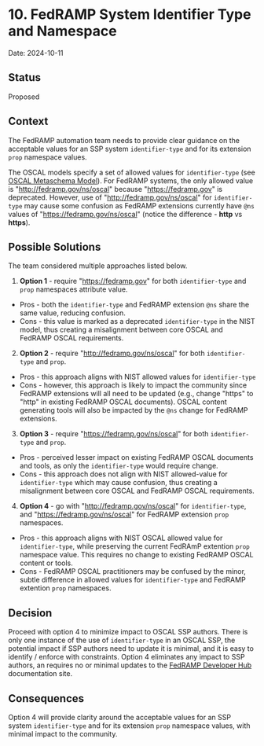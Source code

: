 # 10. FedRAMP System Identifier Type and Namespace

Date: 2024-10-11

## Status

Proposed

## Context

The FedRAMP automation team needs to provide clear guidance on the acceptable values for an SSP system `identifier-type` and for its extension `prop` namespace values.

The OSCAL models specify a set of allowed values for `identifier-type` (see [OSCAL Metaschema Model](https://github.com/usnistgov/OSCAL/blob/4f02dac6f698efda387cc5f55bc99581eaf494b6/src/metaschema/oscal_implementation-common_metaschema.xml#L676-L704)).  For FedRAMP systems, the only allowed value is "http://fedramp.gov/ns/oscal" because "https://fedramp.gov" is deprecated.   However, use of "http://fedramp.gov/ns/oscal" for `identifier-type` may cause some confusion as FedRAMP extensions currently have `@ns` values of "https://fedramp.gov/ns/oscal" (notice the difference - **http** vs **https**).

## Possible Solutions

The team considered multiple approaches listed below.

1. **Option 1** - require "https://fedramp.gov" for both `identifier-type` and `prop` namespaces attribute value.  
  - Pros - both the `identifier-type` and FedRAMP extension `@ns` share the same value, reducing confusion.
  - Cons - this value is marked as a deprecated `identifier-type` in the NIST model, thus creating a misalignment between core OSCAL and FedRAMP OSCAL requirements.

2. **Option 2** - require "http://fedramp.gov/ns/oscal" for both `identifier-type` and `prop`.  
  - Pros - this approach aligns with NIST allowed values for `identifier-type` 
  - Cons - however, this approach is likely to impact the community since FedRAMP extensions will all need to be updated (e.g., change "https" to "http" in existing FedRAMP OSCAL documents).  OSCAL content generating tools will also be impacted by the `@ns` change for FedRAMP extensions.

3. **Option 3** - require "https://fedramp.gov/ns/oscal" for both `identifier-type` and `prop`.  
  - Pros - perceived lesser impact on existing FedRAMP OSCAL documents and tools, as only the `identifier-type` would require change.
  - Cons - this approach does not align with NIST allowed-value for `identifier-type` which may cause confusion, thus creating a misalignment between core OSCAL and FedRAMP OSCAL requirements.

4. **Option 4** - go with "http://fedramp.gov/ns/oscal" for `identifier-type`, and "https://fedramp.gov/ns/oscal" for FedRAMP extension `prop` namespaces.  
  - Pros - this approach aligns with NIST OSCAL allowed value for `identifier-type`, while preserving the current FedRAmP extention `prop` namespace value.  This requires no change to existing FedRAMP OSCAL content or tools.
  - Cons - FedRAMP OSCAL practitioners may be confused by the minor, subtle difference in allowed values for `identifier-type` and FedRAMP extention `prop` namespaces. 

## Decision

Proceed with option 4 to minimize impact to OSCAL SSP authors.  There is only one instance of the use of `identifier-type` in an OSCAL SSP, the potential impact if SSP authors need to update it is minimal, and it is easy to identify / enforce with constraints.  Option 4 eliminates any impact to SSP authors, an requires no or minimal updates to the [FedRAMP Developer Hub](https://automate.fedramp.gov/documentation) documentation site.

## Consequences

Option 4 will provide clarity around the acceptable values for an SSP system `identifier-type` and for its extension `prop` namespace values, with minimal impact to the community. 